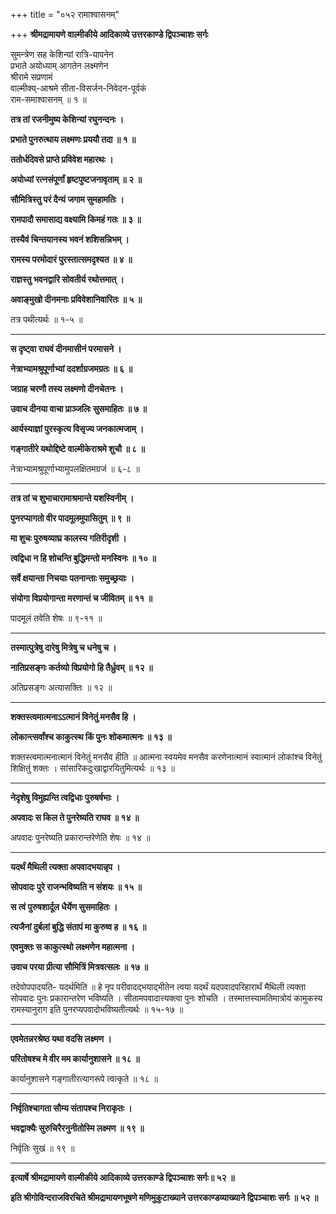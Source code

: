 +++
title = "०५२ रामाश्वासनम्"

+++
**श्रीमद्रामायणे वाल्मीकीये आदिकाव्ये उत्तरकाण्डे द्विपञ्चाशः सर्गः**

सुमन्त्रेण सह केशिन्यां रात्रि-यापनेन  
प्रभाते अयोध्याम् आगतेन लक्ष्मणेन  
श्रीरामे सप्रणामं  
वाल्मीक्य्-आश्रमे सीता-विसर्जन-निवेदन-पूर्वकं  
राम-समाश्वासनम् ॥ १ ॥

**तत्र तां रजनीमुष्य केशिन्यां रघुनन्दनः ।**

**प्रभाते पुनरुत्थाय लक्ष्मणः प्रययौ तदा ॥ १ ॥**

**ततोर्धदिवसे प्राप्ते प्रविवेश महारथः ।**

**अयोध्यां रत्नसंपूर्णां हृष्टपुष्टजनावृताम् ॥ २ ॥**

**सौमित्रिस्तु परं दैन्यं जगाम सुमहामतिः ।**

**रामपादौ समासाद्य वक्ष्यामि किमहं गतः ॥ ३ ॥**

**तस्यैवं चिन्तयानस्य भवनं शशिसन्निभम् ।**

**रामस्य परमोदारं पुरस्तात्समदृश्यत ॥ ४ ॥**

**राज्ञस्तु भवनद्वारि सोवतीर्य रथोत्तमात् ।**

**अवाङ्मुखो दीनमनाः प्रविवेशानिवारितः ॥ ५ ॥**

तत्र पथीत्यर्थः ॥ १-५ ॥

****

**स दृष्ट्वा राघवं दीनमासीनं परमासने ।**

**नेत्राभ्यामश्रुपूर्णाभ्यां ददर्शाग्रजमग्रतः ॥ ६ ॥**

**जग्राह चरणौ तस्य लक्ष्मणो दीनचेतनः ।**

**उवाच दीनया वाचा प्राञ्जलिः सुसमाहितः ॥ ७ ॥**

**आर्यस्याज्ञां पुरस्कृत्य विसृज्य जनकात्मजाम् ।**

**गङ्गातीरे यथोद्दिष्टे वाल्मीकेराश्रमे शुचौ ॥ ८ ॥**

नेत्राभ्यामश्रुपूर्णाभ्यामुपलक्षितमग्रजं ॥ ६-८ ॥

****

**तत्र तां च शुभाचारामाश्रमान्ते यशस्विनीम् ।**

**पुनरप्यागतो वीर पादमूलमुपासितुम् ॥ ९ ॥**

**मा शुचः पुरुषव्याघ्र कालस्य गतिरीदृशी ।**

**त्वद्विधा न हि शोचन्ति बुद्धिमन्तो मनस्विनः ॥ १० ॥**

**सर्वे क्षयान्ता निचयाः पतनान्ताः समुच्छ्रयाः ।**

**संयोगा विप्रयोगान्ता मरणान्तं च जीवितम् ॥ ११ ॥**

पादमूलं तवेति शेषः ॥ ९-११ ॥

****

**तस्मात्पुत्रेषु दारेषु मित्रेषु च धनेषु च ।**

**नातिप्रसङ्गः कर्तव्यो विप्रयोगो हि तैर्ध्रुवम् ॥ १२ ॥**

अतिप्रसङ्गः अत्यासक्तिः ॥ १२ ॥

****

**शक्तस्त्वमात्मनाऽऽत्मानं विनेतुं मनसैव हि ।**

**लोकान्त्सर्वांश्च काकुत्स्थ किं पुनः शोकमात्मनः ॥ १३ ॥**

शक्तस्त्वमात्मनात्मानं विनेतुं मनसैव हीति ॥ आत्मना स्वयमेव मनसैव करणेनात्मानं स्वात्मानं लोकांश्च विनेतुं शिक्षितुं शक्तः । सांसारिकदुःखाद्वारयितुमित्यर्थः ॥ १३ ॥

****

**नेदृशेषु विमुह्यन्ति त्वद्विधाः पुरुषर्षभाः ।**

**अपवादः स किल ते पुनरेष्यति राघव ॥ १४ ॥**

अपवादः पुनरेष्यति प्रकारान्तरेणेति शेषः ॥ १४ ॥

****

**यदर्थं मैथिली त्यक्ता अपवादभयान्नृप ।**

**सोपवादः पुरे राजन्भविष्यति न संशयः ॥ १५ ॥**

**स त्वं पुरुषशार्दूल धैर्येण सुसमाहितः ।**

**त्यजैनां दुर्बलां बुद्धि संतापं मा कुरुष्व ह ॥ १६ ॥**

**एवमुक्तः स काकुत्स्थो लक्ष्मणेन महात्मना ।**

**उवाच परया प्रीत्या सौमित्रिं मित्रवत्सलः ॥ १७ ॥**

तदेवोपपादयति- यदर्थमिति ॥ हे नृप परीवादद्भयाद्भीतेन त्वया यदर्थं यदपवादपरिहारार्थं मैथिली त्यक्ता सोपवादः पुनः प्रकारान्तरेण भविष्यति । सीतामपवादात्त्यक्त्वा पुनः शोचति । तस्मात्तस्यामतिमात्रोयं कामुकस्य रामस्यानुराग इति पुनरप्यपवादोभविष्यतीत्यर्थः ॥ १५-१७ ॥

****

**एवमेतन्नरश्रेष्ठ यथा वदसि लक्ष्मण ।**

**परितोषश्च मे वीर मम कार्यानुशासने ॥ १८ ॥**

कार्यानुशासने गङ्गातीरत्यागरूपे त्वत्कृते ॥ १८ ॥

****

**निर्वृतिश्चागता सौम्य संतापश्च निराकृतः ।**

**भवद्वाक्यैः सुरुचिरैरनुनीतोस्मि लक्ष्मण ॥ १९ ॥**

निर्वृतिः सुखं ॥ १९ ॥

****

**इत्यार्षे श्रीमद्रामायणे वाल्मीकीये आदिकाव्ये उत्तरकाण्डे द्विपञ्चाशः सर्गः॥ ५२ ॥**

**इति श्रीगोविन्दराजविरचिते श्रीमद्रामायणभूषणे मणिमुकुटाख्याने उत्तरकाण्डव्याख्याने द्विपञ्चाशः सर्गः ॥ ५२ ॥**
